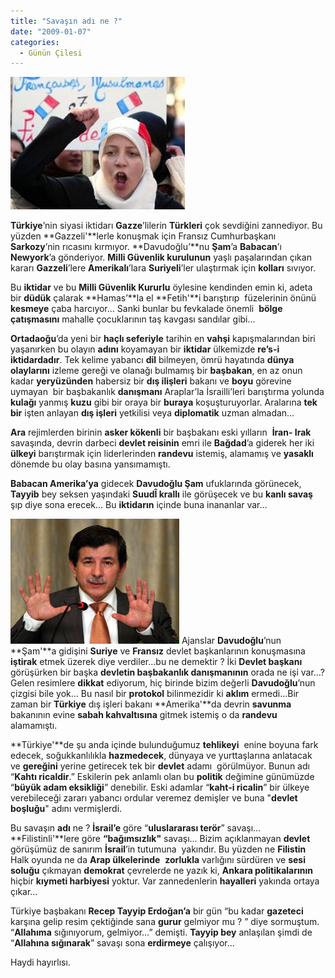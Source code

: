 ```yaml
---
title: "Savaşın adı ne ?"
date: "2009-01-07"
categories: 
  - Günün Çilesi
---
```


**[![19049_10_jul_2007_020755.jpg](../uploads/2009/01/19049_10_jul_2007_020755.jpg)](../uploads/2009/01/19049_10_jul_2007_020755.jpg "19049_10_jul_2007_020755.jpg")**

**Türkiye**’nin siyasi iktidarı **Gazze**’lilerin **Türkleri** çok sevdiğini zannediyor. Bu yüzden **Gazzeli'**lerle konuşmak için Fransız Cumhurbaşkanı **Sarkozy**’nin rıcasını kırmıyor. **Davudoğlu’**nu **Şam**’a **Babacan**’ı **Newyork**’a gönderiyor. **Milli Güvenlik kurulunun** yaşlı paşalarından çıkan kararı **Gazzeli**’lere **Amerikalı**’lara **Suriyeli**’ler ulaştırmak için **kolları** sıvıyor.

Bu **iktidar** ve bu **Milli Güvenlik Kururlu** öylesine kendinden emin ki, adeta bir **düdük** çalarak **Hamas’**la el **Fetih'**i barıştırıp  füzelerinin önünü **kesmeye** çaba harcıyor... Sanki bunlar bu fevkalade önemli  **bölge çatışmasını** mahalle çocuklarının taş kavgası sandılar gibi…

**Ortadaoğu**’da yeni bir **haçlı seferiyle** tarihin en **vahşi** kapışmalarından biri yaşanırken bu olayın **adını** koyamayan bir **iktidar** ülkemizde **re’s-i iktidardadır**. Tek kelime yabancı **dil** bilmeyen, ömrü hayatında **dünya olaylarını** izleme gereği ve olanağı bulmamış bir **başbakan**, en az onun kadar **yeryüzünden** habersiz bir **dış ilişleri** bakanı ve **boyu** görevine uymayan  bir başbakanlık **danışmanı** Araplar’la İsrailli’leri barıştırma yolunda **kulağı** yanmış **kuzu** gibi bir oraya bir **buraya** koşuşturuyorlar. Aralarına **tek bir** işten anlayan **dış işleri** yetkilisi veya **diplomatik** uzman almadan…

**Ara** rejimlerden birinin **asker kökenli** bir başbakanı eski yılların  **İran- Irak** savaşında, devrin darbeci **devlet reisinin** emri ile **Bağdad**’a giderek her iki **ülkeyi** barıştırmak için liderlerinden **randevu** istemiş, alamamış ve **yasaklı** dönemde bu olay basına yansımamıştı.

**Babacan Amerika’ya** gidecek **Davudoğlu Şam** ufuklarında görünecek, **Tayyib** bey seksen yaşındaki **SuudÎ krallı** ile görüşecek ve bu **kanlı savaş** şıp diye sona erecek... Bu **iktidarın** içinde buna inananlar var…

[![3293.jpg](../uploads/2009/01/3293.jpg)](../uploads/2009/01/3293.jpg "3293.jpg") Ajanslar **Davudoğlu**’nun **Şam'**a gidişini **Suriye** ve **Fransız** devlet başkanlarının konuşmasına **iştirak** etmek üzerek diye verdiler…bu ne demektir ? İki **Devlet başkanı** görüşürken bir başka **devletin başbakanlık danışmanının** orada ne işi var…? Gelen resimlere **dikkat** ediyorum, hiç birinde bizim değerli **Davudoğlu**’nun çizgisi bile yok… Bu nasıl bir **protokol** bilinmezidir ki **aklım** ermedi…Bir zaman bir **Türkiye** dış işleri bakanı **Amerika'**da devrin **savunma** bakanının evine **sabah kahvaltısına** gitmek istemiş o da **randevu** alamamıştı.

**Türkiye'**de şu anda içinde bulunduğumuz **tehlikeyi**  enine boyuna fark edecek, soğukkanlılıkla **hazmedecek**, dünyaya ve yurttaşlarına anlatacak  ve **gereğini** yerine getirecek tek bir **devlet** adamı  görülmüyor. Bunun adı “**Kahtı ricaldir**.” Eskilerin pek anlamlı olan bu **politik** değimine günümüzde “**büyük adam eksikliği**” denebilir. Eski adamlar “**kaht-i ricalin**” bir ülkeye verebileceği zararı yabancı ordular veremez demişler ve buna "**devlet boşluğu**" adını vermişlerdi.

Bu savaşın **adı** ne ? **İsrail’e** göre “**uluslararası terör**” savaşı… **Filistinli'**lere göre **“bağımsızlık"** savaşı… Bizim açıklanmayan **devlet** görüşümüz de sanırım **İsrail**’in tutumuna  yakındır. Bu yüzden ne **Filistin** Halk oyunda ne da **Arap ülkelerinde**  **zorlukla** varlığını sürdüren ve **sesi soluğu** çıkmayan **demokrat** çevrelerde ne yazık ki, **Ankara politikalarının**  hiçbir **kıymeti harbiyesi** yoktur. Var zannedenlerin **hayalleri** yakında ortaya çıkar…

Türkiye başbakanı **Recep Tayyip Erdoğan’a** bir gün “bu kadar **gazeteci** karşına gelip resim çektiğinde sana **gurur** gelmiyor mu ? ” diye sormuştum. “**Allahıma** sığınıyorum, gelmiyor…” demişti. **Tayyip bey** anlaşılan şimdi de “**Allahına sığınarak**” savaşı sona **erdirmeye** çalışıyor…

Haydi hayırlısı.
